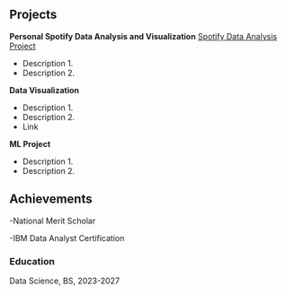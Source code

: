 ## Projects 
**Personal Spotify Data Analysis and Visualization** 
[Spotify Data Analysis Project](https://github.com/IanJBarriger/SpotifyDataAnalysis)
- Description 1. 
- Description 2.
  
**Data Visualization** 
- Description 1. 
- Description 2. 
- Link
  
**ML Project** 
- Description 1. 
- Description 2.

## Achievements 
-National Merit Scholar

-IBM Data Analyst Certification 

### Education 
Data Science, BS, 2023-2027 
